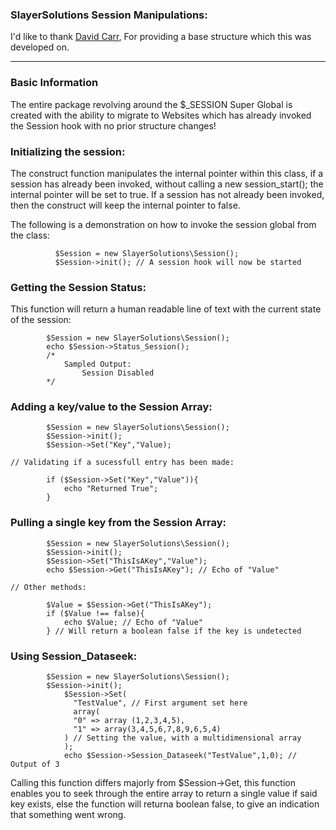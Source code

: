 ### SlayerSolutions Session Manipulations:



I'd like to thank [David Carr](https://raw.github.com/daveismyname/), For providing a base structure which this was developed on.


-----------------------



### Basic Information 

The entire package revolving around the $_SESSION Super Global is created with the ability to migrate to Websites which has already invoked the Session hook with no prior structure changes!
	


### Initializing the session:

The construct function manipulates the internal pointer within this class, if a session has already been invoked, without calling a new session_start(); the internal pointer will be set to true.
If a session has not already been invoked, then the construct will keep the internal pointer to false.

The following is a demonstration on how to invoke the session global from the class:
			  
	          $Session = new SlayerSolutions\Session();
	          $Session->init(); // A session hook will now be started


### Getting the Session Status:
This function will return a human readable line of text with the current state of the session:

 	        $Session = new SlayerSolutions\Session();
			echo $Session->Status_Session(); 
			/*
				Sampled Output: 
					Session Disabled
			*/
	        

### Adding a key/value to the Session Array: 
	        $Session = new SlayerSolutions\Session();
			$Session->init();
			$Session->Set("Key","Value);
			
	// Validating if a sucessfull entry has been made: 
	
			if ($Session->Set("Key","Value")){
				echo "Returned True";
			}
### Pulling a single key from the Session Array:

			$Session = new SlayerSolutions\Session();
			$Session->init();
			$Session->Set("ThisIsAKey","Value");
			echo $Session->Get("ThisIsAKey"); // Echo of "Value"
			
	// Other methods: 
	
			$Value = $Session->Get("ThisIsAKey");
			if ($Value !== false){
				echo $Value; // Echo of "Value"
			} // Will return a boolean false if the key is undetected

			
### Using Session_Dataseek: 

			$Session = new SlayerSolutions\Session();
			$Session->init();
				$Session->Set(
				  "TestValue", // First argument set here
				  array(
				  "0" => array (1,2,3,4,5),
				  "1" => array(3,4,5,6,7,8,9,6,5,4)
				) // Setting the value, with a multidimensional array
				);
				echo $Session->Session_Dataseek("TestValue",1,0); // Output of 3
				
				
Calling this function differs majorly from $Session->Get, this function enables you to seek through the entire array to return a single value if said key exists, else the function will returna boolean false, to give an indication that something went wrong. 

